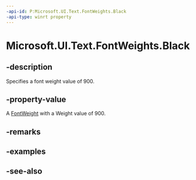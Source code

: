 ```yaml
---
-api-id: P:Microsoft.UI.Text.FontWeights.Black
-api-type: winrt property
---
```


<!-- Property syntax
public Windows.UI.Text.FontWeight Black { get; }
-->

# Microsoft.UI.Text.FontWeights.Black

## -description

Specifies a font weight value of 900.

## -property-value

A [FontWeight](fontweight.md) with a Weight value of 900.

## -remarks

## -examples

## -see-also
